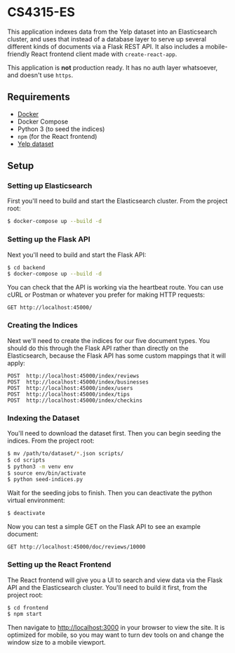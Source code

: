 # CS4315-ES
This application indexes data from the Yelp dataset into an Elasticsearch cluster, and uses that instead of a database layer to serve up several different kinds of documents via a Flask REST API.  It also includes a mobile-friendly React frontend client made with `create-react-app`.

This application is **not** production ready.  It has no auth layer whatsoever, and doesn't use `https`.

## Requirements
* [Docker](https://docs.docker.com/)
* Docker Compose
* Python 3 (to seed the indices)
* `npm` (for the React frontend)
* [Yelp dataset](https://www.yelp.com/dataset/download)

## Setup
### Setting up Elasticsearch
First you'll need to build and start the Elasticsearch cluster.  From the project root:

```bash
$ docker-compose up --build -d
```

### Setting up the Flask API
Next you'll need to build and start the Flask API:

```bash
$ cd backend
$ docker-compose up --build -d
```

You can check that the API is working via the heartbeat route.  You can use cURL or Postman or whatever you prefer for making HTTP requests:

```
GET http://localhost:45000/
```

### Creating the Indices
Next we'll need to create the indices for our five document types.  You should do this through the Flask API rather than directly on the Elasticsearch, because the Flask API has some custom mappings that it will apply:

```
POST  http://localhost:45000/index/reviews
POST  http://localhost:45000/index/businesses
POST  http://localhost:45000/index/users
POST  http://localhost:45000/index/tips
POST  http://localhost:45000/index/checkins
```

### Indexing the Dataset
You'll need to download the dataset first.  Then you can begin seeding the indices.  From the project root:

```bash
$ mv /path/to/dataset/*.json scripts/
$ cd scripts
$ python3 -m venv env
$ source env/bin/activate
$ python seed-indices.py
```

Wait for the seeding jobs to finish.  Then you can deactivate the python virtual environment:

```bash
$ deactivate
```

Now you can test a simple GET on the Flask API to see an example document:

```
GET http://localhost:45000/doc/reviews/10000
```

### Setting up the React Frontend
The React frontend will give you a UI to search and view data via the Flask API and the Elasticsearch cluster.  You'll need to build it first, from the project root:

```bash
$ cd frontend
$ npm start
```

Then navigate to [http://localhost:3000](http://localhost:3000) in your browser to view the site.  It is optimized for mobile, so you may want to turn dev tools on and change the window size to a mobile viewport.

